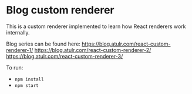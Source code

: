 # Blog custom renderer

This is a custom renderer implemented to learn how React renderers work internally.

Blog series can be found here:
https://blog.atulr.com/react-custom-renderer-1/
https://blog.atulr.com/react-custom-renderer-2/
https://blog.atulr.com/react-custom-renderer-3/

To run:

- `npm install`
- `npm start`
